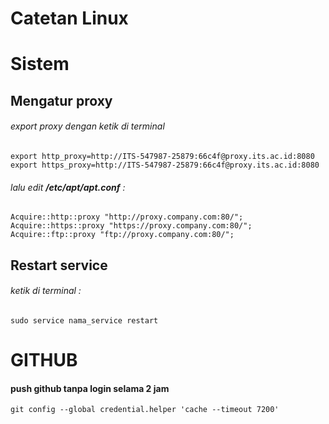 # Catetan Linux

# Sistem
## Mengatur proxy

###### export proxy dengan ketik di terminal
	export http_proxy=http://ITS-547987-25879:66c4f@proxy.its.ac.id:8080
	export https_proxy=http://ITS-547987-25879:66c4f@proxy.its.ac.id:8080

###### lalu edit __/etc/apt/apt.conf__ :
	Acquire::http::proxy "http://proxy.company.com:80/";
	Acquire::https::proxy "https://proxy.company.com:80/";
	Acquire::ftp::proxy "ftp://proxy.company.com:80/";

## Restart service

###### ketik di terminal :
	sudo service nama_service restart


# GITHUB

#### push github tanpa login selama 2 jam
	git config --global credential.helper 'cache --timeout 7200'
